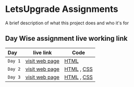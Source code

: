 
# LetsUpgrade Assignments

A brief description of what this project does and who it's for


## Day Wise assignment live working link




| Day       | live link                | Code |
| :-------- |------------------------- |------------------------- |
| `Day 1` | [visit web page](https://sanskritiagrawal1.github.io/Day1/)|[HTML](https://github.com/sanskritiagrawal1/Day1/blob/main/index.html)|
| `Day 2` | [visit web page](https://sanskritiagrawal1.github.io/LetsUpgrade/INDEX1.html)|[HTML](https://github.com/sanskritiagrawal1/LetsUpgrade/blob/main/INDEX1.html) , [CSS](https://github.com/sanskritiagrawal1/LetsUpgrade/blob/main/style1.css)|
| `Day 3` | [visit web page](https://sanskritiagrawal1.github.io/LetsUpgrade/INDEX1.html)|[HTML](https://github.com/sanskritiagrawal1/LetsUpgrade/blob/main/INDEX1.html) , [CSS](https://github.com/sanskritiagrawal1/LetsUpgrade/blob/main/style1.css)|


